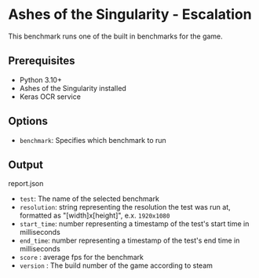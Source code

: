 # Ashes of the Singularity - Escalation

This benchmark runs one of the built in benchmarks for the game.

## Prerequisites

- Python 3.10+
- Ashes of the Singularity installed
- Keras OCR service

## Options

- `benchmark`: Specifies which benchmark to run

## Output

report.json
- `test`: The name of the selected benchmark
- `resolution`: string representing the resolution the test was run at, formatted as "[width]x[height]", e.x. `1920x1080`
- `start_time`: number representing a timestamp of the test's start time in milliseconds
- `end_time`: number representing a timestamp of the test's end time in milliseconds
- `score` : average fps for the benchmark
- `version` : The build number of the game according to steam